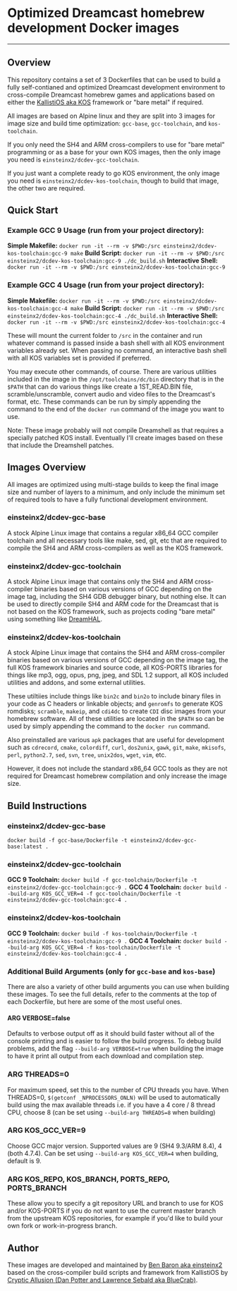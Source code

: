# Optimized Dreamcast homebrew development Docker images
---

## Overview
This repository contains a set of 3 Dockerfiles that can be used to build a fully self-contianed and optimized Dreamcast development environment to cross-compile Dreamcast homebrew games and applications based on either the [KallistiOS aka KOS](https://github.com/KallistiOS/KallistiOS) framework or "bare metal" if required.

All images are based on Alpine linux  and they are split into 3 images for image size and build time optimization: `gcc-base`, `gcc-toolchain`, and `kos-toolchain`. 

If you only need the SH4 and ARM cross-compilers to use for "bare metal" programming or as a base for your own KOS images, then the only image you need is `einsteinx2/dcdev-gcc-toolchain`. 

If you just want a complete ready to go KOS environment, the only image you need is `einsteinx2/dcdev-kos-toolchain`, though to build that image, the other two are required.

## Quick Start

### Example GCC 9 Usage (run from your project directory):
**Simple Makefile:**   `docker run -it --rm -v $PWD:/src einsteinx2/dcdev-kos-toolchain:gcc-9 make`
**Build Script:**      `docker run -it --rm -v $PWD:/src einsteinx2/dcdev-kos-toolchain:gcc-9 ./dc_build.sh`
**Interactive Shell:** `docker run -it --rm -v $PWD:/src einsteinx2/dcdev-kos-toolchain:gcc-9`

### Example GCC 4 Usage (run from your project directory):
**Simple Makefile:**   `docker run -it --rm -v $PWD:/src einsteinx2/dcdev-kos-toolchain:gcc-4 make`
**Build Script:**      `docker run -it --rm -v $PWD:/src einsteinx2/dcdev-kos-toolchain:gcc-4 ./dc_build.sh`
**Interactive Shell:** `docker run -it --rm -v $PWD:/src einsteinx2/dcdev-kos-toolchain:gcc-4`

These will mount the current folder to `/src` in the container and run whatever command is passed inside a bash shell with all KOS environment variables already set. When passing no command, an interactive bash shell with all KOS variables set is provided if preferred.

You may execute other commands, of course. There are various utilities included in the image in the `/opt/toolchains/dc/bin` directory that is in the `$PATH` that can do various things like create a 1ST_READ.BIN file, scramble/unscramble, convert audio and video files to the Dreamcast's format, etc. These commands can be run by simply appending the command to the end of the `docker run` command of the image you want to use.

Note: These image probably will not compile Dreamshell as that requires a specially patched KOS install. Eventually I'll create images based on these that include the Dreamshell patches.

## Images Overview

All images are optimized using multi-stage builds to keep the final image size and number of layers to a minimum, and only include the minimum set of required tools to have a fully functional development environment.

### einsteinx2/dcdev-gcc-base
A stock Alpine Linux image that contains a regular x86_64 GCC compiler toolchain and all necessary tools like make, sed, git, etc that are required to compile the SH4 and ARM cross-compilers as well as the KOS framework.

### einsteinx2/dcdev-gcc-toolchain
A stock Alpine Linux image that contains only the SH4 and ARM cross-compiler binaries based on various versions of GCC depending on the image tag, including the SH4 GDB debugger binary, but nothing else. It can be used to directly compile SH4 and ARM code for the Dreamcast that is not based on the KOS framework, such as projects coding "bare metal" using something like [DreamHAL](https://github.com/Moopthehedgehog/DreamHAL).

### einsteinx2/dcdev-kos-toolchain
A stock Alpine Linux image that contains the SH4 and ARM cross-compiler binaries based on various versions of GCC depending on the image tag, the full KOS framework binaries and source code, all KOS-PORTS libraries for things like mp3, ogg, opus, png, jpeg, and SDL 1.2 support, all KOS included utilities and addons, and some external utilities.

These utiltiies include things like `bin2c` and `bin2o` to include binary files in your code as C headers or linkable objects; and `genromfs` to generate KOS romdisks; `scramble`, `makeip`, and `cdi4dc` to create `CDI` disc images from your homebrew software. All of these utilities are located in the `$PATH` so can be used by simply appending the command to the `docker run` command.

Also preinstalled are various `apk` packages that are useful for development such as `cdrecord`, `cmake`, `colordiff`, `curl`, `dos2unix`, `gawk`, `git`, `make`, `mkisofs`, `perl`, `python2.7`, `sed`, `svn`, `tree`, `unix2dos`, `wget`, `vim`, etc.

However, it does not include the standard x86_64 GCC tools as they are not required for Dreamcast homebrew compilation and only increase the image size.

## Build Instructions

### einsteinx2/dcdev-gcc-base
`docker build -f gcc-base/Dockerfile -t einsteinx2/dcdev-gcc-base:latest .`

### einsteinx2/dcdev-gcc-toolchain
**GCC 9 Toolchain:** `docker build -f gcc-toolchain/Dockerfile -t einsteinx2/dcdev-gcc-toolchain:gcc-9 .`
**GCC 4 Toolchain:** `docker build --build-arg KOS_GCC_VER=4 -f gcc-toolchain/Dockerfile -t einsteinx2/dcdev-gcc-toolchain:gcc-4 .`

### einsteinx2/dcdev-kos-toolchain
**GCC 9 Toolchain:** `docker build -f kos-toolchain/Dockerfile -t einsteinx2/dcdev-kos-toolchain:gcc-9 .`
**GCC 4 Toolchain:** `docker build --build-arg KOS_GCC_VER=4 -f kos-toolchain/Dockerfile -t einsteinx2/dcdev-kos-toolchain:gcc-4 .`

### Additional Build Arguments (only for `gcc-base` and `kos-base`)
There are also a variety of other build arguments you can use when building these images. To see the full details, refer to the comments at the top of each Dockerfile, but here are some of the most useful ones.

#### ARG VERBOSE=false
Defaults to verbose output off as it should build faster without all of the console printing and is easier to follow the build progress.
To debug build problems, add the flag `--build-arg VERBOSE=true` when building the image to have it print all output from each download and compilation step.

### ARG THREADS=0
For maximum speed, set this to the number of CPU threads you have.
When THREADS=0, `$(getconf _NPROCESSORS_ONLN)` will be used to automatically build using the max available threads
i.e. if you have a 4 core / 8 thread CPU, choose 8 (can be set using `--build-arg THREADS=8` when building)

### ARG KOS_GCC_VER=9
Choose GCC major version. Supported values are 9 (SH4 9.3/ARM 8.4), 4 (both 4.7.4).
Can be set using `--build-arg KOS_GCC_VER=4` when building, default is 9.

### ARG KOS\_REPO, KOS\_BRANCH, PORTS\_REPO, PORTS\_BRANCH
These allow you to specify a git repository URL and branch to use for KOS and/or KOS-PORTS if you do not want to use the current master branch from the upstream KOS repositories, for example if you'd like to build your own fork or work-in-progress branch.

## Author

These images are developed and maintained by [Ben Baron aka einsteinx2](https://github.com/einsteinx2) based on the cross-compiler build scripts and framework from KallistiOS by [Cryptic Allusion (Dan Potter and Lawrence Sebald aka BlueCrab)](http://gamedev.allusion.net/softprj/kos).
